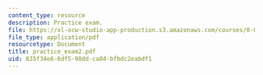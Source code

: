 ```yaml
---
content_type: resource
description: Practice exam.
file: https://ol-ocw-studio-app-production.s3.amazonaws.com/courses/8-01l-physics-i-classical-mechanics-fall-2005/835f34e66df598ddca84bfbdc2eabdf1_practice_exam2.pdf
file_type: application/pdf
resourcetype: Document
title: practice_exam2.pdf
uid: 835f34e6-6df5-98dd-ca84-bfbdc2eabdf1
---
```

